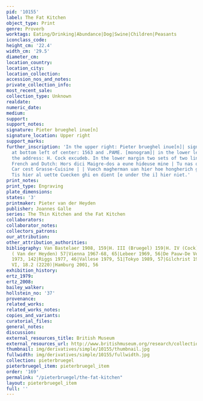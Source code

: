 ```yaml
---
pid: '10155'
label: The Fat Kitchen
object_type: Print
genre: Proverb
worktags: Eating/Drinking|Abundance|Dog|Swine|Children|Peasants
iconclass_code:
height_cm: '22.4'
width_cm: '29.5'
diameter_cm:
location_country:
location_city:
location_collection:
accession_nos_and_notes:
private_collection_info:
most_recent_sale:
collection_type: Unknown
realdate:
numeric_date:
medium:
support:
support_notes:
signature: Pieter brueghel inue[n]
signature_location: Upper right
support_marks:
further_inscription: 'In the upper right: Pieter brueghel inue[n]| signed and dated
  at bottom left of center: 1563 and .PAME. [monogram]| in the lower left cornern
  the address: H. Cock excudeb. In the lower margin two sets of two lines verses in
  French and Dutch: Hors dici Maigre-dos a eune hideuse mine | Tu nas que faire ici
  Car cest Grasse-Cuisine | | Vuech magherman uan hier hoe hongherich ghij siet |
  Tis hier al uette Cuecken ghi en dient [e under the i] hier niet.'
print_notes:
print_type: Engraving
plate_dimensions:
states: '3'
printmaker: Pieter van der Heyden
publisher: Joannes Galle
series: The Thin Kitchen and the Fat Kitchen
collaborators:
collaborator_notes:
collectors_patrons:
our_attribution:
other_attribution_authorities:
bibliography: Van Bastelaer 1908, 159|H. III (Bruegel) 159|H. IV (Cock) 257)|H. IX
  ( Van der Heyden) 57|Vienna 1967-68, 65|Lebeer 1969, 56|De Pauw-De Veen 1970, 120|Lari
  1973, 142|Riggs 1977, 46|Vallese 1979, 51|Tokyo 1989, 57|Gilchrist 1992, 159|GdZ,
  VI, 18.2 (2220)|Hamburg 2001, 56
exhibition_history:
ertz_1979:
ertz_2008:
bailey_walker:
hollstein_no: '37'
provenance:
related_works:
related_works_notes:
copies_and_variants:
curatorial_files:
general_notes:
discussion:
external_resources_title: British Museum
external_resources_url: http://www.britishmuseum.org/research/collection_online/collection_object_details.aspx
thumbnail: img/derivatives/simple/10155/thumbnail.jpg
fullwidth: img/derivatives/simple/10155/fullwidth.jpg
collection: pieterbruegel
pieterbruegel_item: pieterbruegel_item
order: '169'
permalink: "/pieterbruegel/the-fat-kitchen"
layout: pieterbruegel_item
full: ''
---
```

